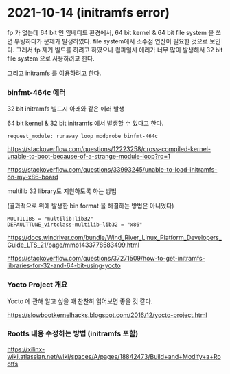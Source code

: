 # 2021-10-14 (initramfs error)

fp 가 없는데 64 bit 인 임베디드 환경에서, 64 bit kernel & 64 bit file system 을 쓰면 부팅하다가 문제가 발생하였다. file system에서 소수점 연산이 필요한 것으로 보인다. 그래서 fp 제거 빌드를 하려고 하였으나 컴파일시 에러가 너무 많이 발생해서 32 bit file system 으로 사용하려고 한다.

그리고 initramfs 를 이용하려고 한다.



### binfmt-464c 에러

32 bit initramfs 빌드시 아래와 같은 에러 발생

64 bit kernel & 32 bit initramfs 에서 발생할 수 있다고 한다.

```shell
request_module: runaway loop modprobe binfmt-464c
```

https://stackoverflow.com/questions/12223258/cross-compiled-kernel-unable-to-boot-because-of-a-strange-module-loop?rq=1

https://stackoverflow.com/questions/33993245/unable-to-load-initramfs-on-my-x86-board



multilib 32 library도 지원하도록 하는 방법

(결과적으로 위에 발생한 bin format 을 해결하는 방법은 아니었다)

```shell
MULTILIBS = "multilib:lib32"
DEFAULTTUNE_virtclass-multilib-lib32 = "x86"
```

https://docs.windriver.com/bundle/Wind_River_Linux_Platform_Developers_Guide_LTS_21/page/mmo1433778583499.html

https://stackoverflow.com/questions/37271509/how-to-get-initramfs-libraries-for-32-and-64-bit-using-yocto



### Yocto Project 개요

Yocto 에 관해 알고 싶을 때 찬찬히 읽어보면 좋을 것 같다.

https://slowbootkernelhacks.blogspot.com/2016/12/yocto-project.html



### Rootfs 내용 수정하는 방법 (initramfs 포함)

https://xilinx-wiki.atlassian.net/wiki/spaces/A/pages/18842473/Build+and+Modify+a+Rootfs